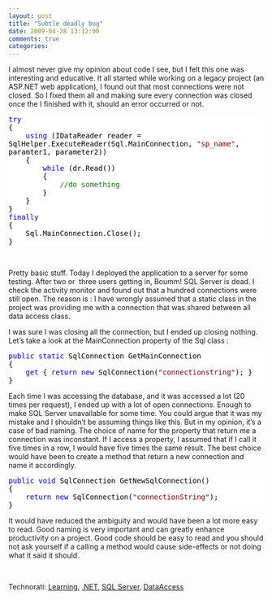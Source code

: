 ```yaml
---
layout: post
title: "Subtle deadly bug"
date: 2009-04-28 13:12:00
comments: true
categories: 
---
```


<p>I almost never give my opinion about code I see, but I felt this one was interesting and educative. It all started while working on a legacy project (an ASP.NET web application), I found out that most connections were not closed. So I fixed them all and making sure every connection was closed once the I finished with it, should an error occurred or not.</p>
<div id="scid:57F11A72-B0E5-49c7-9094-E3A15BD5B5E6:8118b2d6-5135-47d0-b247-ef271923e7a1" class="wlWriterSmartContent" style="display:inline;float:none;margin:0;padding:0;">
<pre style="background-color:#FFFFFF;white-space:pre-wrap;overflow:auto;"><span style="color:#0000FF;">try</span><span style="color:#000000;">
{
    </span><span style="color:#0000FF;">using</span><span style="color:#000000;"> (IDataReader reader </span><span style="color:#000000;">=</span><span style="color:#000000;"> SqlHelper.ExecuteReader(Sql.MainConnection, </span><span style="color:#800000;">"</span><span style="color:#800000;">sp_name</span><span style="color:#800000;">"</span><span style="color:#000000;">, paramter1, parameter2))
    {
        </span><span style="color:#0000FF;">while</span><span style="color:#000000;"> (dr.Read())
        {
            </span><span style="color:#008000;">//</span><span style="color:#008000;">do something</span><span style="color:#008000;">
</span><span style="color:#000000;">        }
    }
}
</span><span style="color:#0000FF;">finally</span><span style="color:#000000;">
{
    Sql.MainConnection.Close();
}
</span></pre>
<p><!-- Code inserted with Steve Dunn's Windows Live Writer Code Formatter Plugin.  http://dunnhq.com --></p>
</div>
<p>&nbsp;</p>
<p>Pretty basic stuff. Today I deployed the application to a server for some testing. After two or&nbsp; three users getting in, Boumm! SQL Server is dead. I check the activity monitor and found out that a hundred connections were still open. The reason is : I have wrongly assumed that a static class in the project was providing me with a connection that was shared between all data access class.</p>
<p>I was sure I was closing all the connection, but I ended up closing nothing.&nbsp; Let&rsquo;s take a look at the MainConnection property of the Sql class :</p>
<div id="scid:57F11A72-B0E5-49c7-9094-E3A15BD5B5E6:01969617-5143-4414-a4b7-7872c03b234f" class="wlWriterSmartContent" style="display:inline;float:none;margin:0;padding:0;">
<pre style="background-color:#FFFFFF;overflow:auto;"><span style="color:#0000FF;">public</span><span style="color:#000000;"> </span><span style="color:#0000FF;">static</span><span style="color:#000000;"> SqlConnection GetMainConnection
{
    </span><span style="color:#0000FF;">get</span><span style="color:#000000;"> { </span><span style="color:#0000FF;">return</span><span style="color:#000000;"> </span><span style="color:#0000FF;">new</span><span style="color:#000000;"> SqlConnection(</span><span style="color:#800000;">"</span><span style="color:#800000;">connectionstring</span><span style="color:#800000;">"</span><span style="color:#000000;">); }
}</span></pre>
<p><!-- Code inserted with Steve Dunn's Windows Live Writer Code Formatter Plugin.  http://dunnhq.com --></p>
</div>
<p>Each time I was accessing the database, and it was accessed a lot (20 times per request), I ended up with a lot of open connections. Enough to make SQL Server unavailable for some time. You could argue that it was my mistake and I shouldn&rsquo;t be assuming things like this. But in my opinion, it&rsquo;s a case of bad naming. The choice of name for the property that return me a connection was inconstant. If I access a property, I assumed that if I call it five times in a row, I would have five times the same result. The best choice would have been to create a method that return a new connection and name it accordingly.</p>
<div id="scid:57F11A72-B0E5-49c7-9094-E3A15BD5B5E6:bfa7123c-52b7-4563-821f-c65f85cb9f1a" class="wlWriterSmartContent" style="display:inline;float:none;margin:0;padding:0;">
<pre style="background-color:#FFFFFF;overflow:auto;"><span style="color:#0000FF;">public</span><span style="color:#000000;"> </span><span style="color:#0000FF;">void</span><span style="color:#000000;"> SqlConnection GetNewSqlConnection()
{
    </span><span style="color:#0000FF;">return</span><span style="color:#000000;"> </span><span style="color:#0000FF;">new</span><span style="color:#000000;"> SqlConnection(</span><span style="color:#800000;">"</span><span style="color:#800000;">connectionString</span><span style="color:#800000;">"</span><span style="color:#000000;">);
}</span></pre>
<p><!-- Code inserted with Steve Dunn's Windows Live Writer Code Formatter Plugin.  http://dunnhq.com --></p>
</div>
<p>It would have reduced the ambiguity and would have been a lot more easy to read. Good naming is very important and can greatly enhance productivity on a project. Good code should be easy to read and you should not ask yourself if a calling a method would cause side-effects or not doing what it said it should.</p>
<p>&nbsp;</p>
<div id="scid:d7bf807d-7bb0-458a-811f-90c51817d5c2:d29c8c0a-0596-4844-956f-a942b68268e0" class="wlWriterSmartContent" style="display:inline;float:none;margin:0;padding:0;">
<p><span class="TagSite">Technorati:</span> <a class="tag" rel="tag" href="http://technorati.com/tag/Learning">Learning</a>, <a class="tag" rel="tag" href="http://technorati.com/tag/.NET">.NET</a>, <a class="tag" rel="tag" href="http://technorati.com/tag/SQL+Server">SQL Server</a>, <a class="tag" rel="tag" href="http://technorati.com/tag/DataAccess">DataAccess</a><br /> <!-- StartInsertedTags: Learning, .NET, SQL Server, DataAccess :EndInsertedTags --></p>
</div>